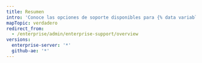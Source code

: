 ```yaml
---
title: Resumen
intro: 'Conoce las opciones de soporte disponibles para {% data variables.product.product_name %}.'
mapTopic: verdadero
redirect_from:
  - /enterprise/admin/enterprise-support/overview
versions:
  enterprise-server: '*'
  github-ae: '*'
---
```


